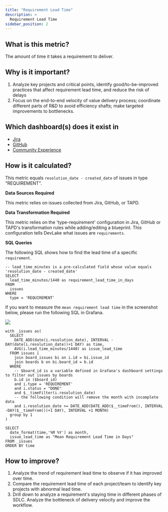 ```yaml
---
title: "Requirement Lead Time"
description: >
  Requirement Lead Time
sidebar_position: 2
---
```


## What is this metric? 
The amount of time it takes a requirement to deliver.

## Why is it important?
1. Analyze key projects and critical points, identify good/to-be-improved practices that affect requirement lead time, and reduce the risk of delays
2. Focus on the end-to-end velocity of value delivery process; coordinate different parts of R&D to avoid efficiency shafts; make targeted improvements to bottlenecks.

## Which dashboard(s) does it exist in
- [Jira](https://devlake.apache.org/livedemo/DataSources/Jira)
- [GitHub](https://devlake.apache.org/livedemo/DataSources/GitHub)
- [Community Experience](https://devlake.apache.org/livedemo/OSSMaintainers/CommunityExperience)


## How is it calculated?
This metric equals `resolution_date - created_date` of issues in type "REQUIREMENT".

<b>Data Sources Required</b>

This metric relies on issues collected from Jira, GitHub, or TAPD.

<b>Data Transformation Required</b>

This metric relies on the 'type-requirement' configuration in Jira, GitHub or TAPD's transformation rules while adding/editing a blueprint. This configuration tells DevLake what issues are `requirements`.

<b>SQL Queries</b>

The following SQL shows how to find the lead time of a specific `requirement`.
```
-- lead_time_minutes is a pre-calculated field whose value equals 'resolution_date - created_date'
SELECT
  lead_time_minutes/1440 as requirement_lead_time_in_days
FROM
  issues
WHERE
  type = 'REQUIREMENT'
```


If you want to measure the `mean requirement lead time` in the screenshot below, please run the following SQL in Grafana.

![](/img/Metrics/requirement-lead-time-monthly.png)

```
with _issues as(
  SELECT
    DATE_ADD(date(i.resolution_date), INTERVAL -DAY(date(i.resolution_date))+1 DAY) as time,
    AVG(i.lead_time_minutes/1440) as issue_lead_time
  FROM issues i
  	join board_issues bi on i.id = bi.issue_id
  	join boards b on bi.board_id = b.id
  WHERE
    -- $board_id is a variable defined in Grafana's dashboard settings to filter out issues by boards
    b.id in ($board_id)
    and i.type = 'REQUIREMENT'
    and i.status = "DONE"
    and $__timeFilter(i.resolution_date)
    -- the following condition will remove the month with incomplete data
    and i.resolution_date >= DATE_ADD(DATE_ADD($__timeFrom(), INTERVAL -DAY($__timeFrom())+1 DAY), INTERVAL +1 MONTH)
  group by 1
)

SELECT 
  date_format(time,'%M %Y') as month,
  issue_lead_time as "Mean Requirement Lead Time in Days"
FROM _issues
ORDER BY time
```

## How to improve?
1. Analyze the trend of requirement lead time to observe if it has improved over time.
2. Compare the requirement lead time of each project/team to identify key projects with abnormal lead time.
3. Drill down to analyze a requirement's staying time in different phases of SDLC. Analyze the bottleneck of delivery velocity and improve the workflow.